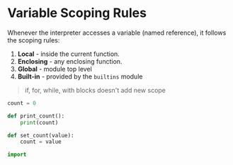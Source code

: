 # Variable Scoping Rules
Whenever the interpreter accesses a variable (named reference), it follows the scoping rules:

 1. **Local** - inside the current function.
 2. **Enclosing** - any enclosing function.
 3. **Global** - module top level
 4. **Built-in** - provided by the `builtins` module

> if, for, while, with blocks doesn't add new scope

```python
count = 0

def print_count():
    print(count)

def set_count(value):
    count = value
``` 
```python
import 
```

<!--stackedit_data:
eyJoaXN0b3J5IjpbMjAyODAxMDMwMV19
-->